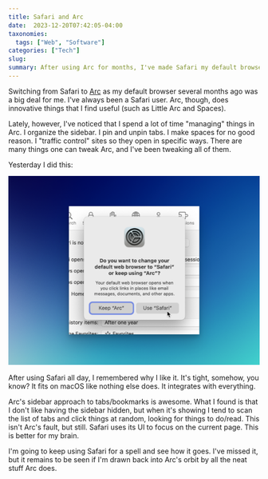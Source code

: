 ```yaml
---
title: Safari and Arc
date:  2023-12-20T07:42:05-04:00
taxonomies:
  tags: ["Web", "Software"]
categories: ["Tech"]
slug: 
summary: After using Arc for months, I've made Safari my default browser.
---
```


Switching from Safari to [Arc](https://arc.net) as my default browser several months ago was a big deal for me. I've always been a Safari user. Arc, though, does innovative things that I find useful (such as Little Arc and Spaces). 

Lately, however, I've noticed that I spend a lot of time "managing" things in Arc. I organize the sidebar. I pin and unpin tabs. I make spaces for no good reason. I "traffic control" sites so they open in specific ways. There are many things one can tweak Arc, and I've been tweaking all of them.

Yesterday I did this:

![Making the switch](use-safari.png "Making the switch")

After using Safari all day, I remembered why I like it. It's tight, somehow, you know? It fits on macOS like nothing else does. It integrates with everything.

Arc's sidebar approach to tabs/bookmarks is awesome. What I found is that I don't like having the sidebar hidden, but when it's showing I tend to scan the list of tabs and click things at random, looking for things to do/read. This isn't Arc's fault, but still. Safari uses its UI to focus on the current page. This is better for my brain.

I'm going to keep using Safari for a spell and see how it goes. I've missed it, but it remains to be seen if I'm drawn back into Arc's orbit by all the neat stuff Arc does.

